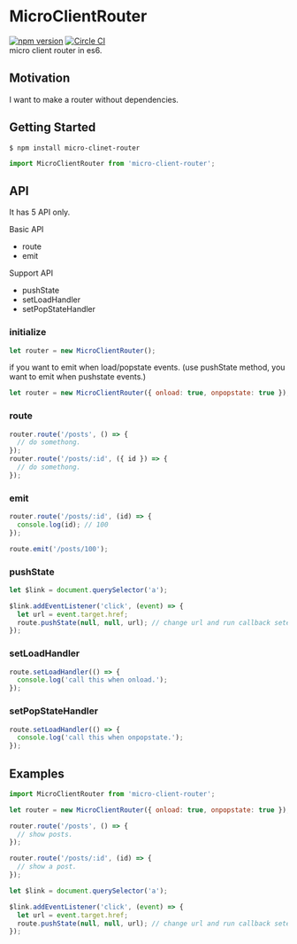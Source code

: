 # MicroClientRouter
[![npm version](https://badge.fury.io/js/micro-client-router.svg)](https://badge.fury.io/js/micro-client-router)
[![Circle CI](https://circleci.com/gh/khirayama/micro-client-router.svg?style=svg)](https://circleci.com/gh/khirayama/micro-client-router)  
micro client router in es6.

## Motivation
I want to make a router without dependencies.

## Getting Started

```
$ npm install micro-clinet-router
```

```javascript
import MicroClientRouter from 'micro-client-router';
```

## API
It has 5 API only.

Basic API
- route
- emit

Support API
- pushState
- setLoadHandler
- setPopStateHandler

### initialize

```javascript
let router = new MicroClientRouter();
```

if you want to emit when load/popstate events.
(use pushState method, you want to emit when pushstate events.)

```javascript
let router = new MicroClientRouter({ onload: true, onpopstate: true });
```

### route

```javascript
router.route('/posts', () => {
  // do somethong.
});
router.route('/posts/:id', ({ id }) => {
  // do somethong.
});
```

### emit

```javascript
router.route('/posts/:id', (id) => {
  console.log(id); // 100
});

route.emit('/posts/100');
```

### pushState

```javascript
let $link = document.querySelector('a');

$link.addEventListener('click', (event) => {
  let url = event.target.href;
  route.pushState(null, null, url); // change url and run callback seted by route.
});
```

### setLoadHandler

```javascript
route.setLoadHandler(() => {
  console.log('call this when onload.');
});
```

### setPopStateHandler

```javascript
route.setLoadHandler(() => {
  console.log('call this when onpopstate.');
});
```

## Examples

```javascript
import MicroClientRouter from 'micro-client-router';

let router = new MicroClientRouter({ onload: true, onpopstate: true });

router.route('/posts', () => {
  // show posts.
});

router.route('/posts/:id', (id) => {
  // show a post.
});

let $link = document.querySelector('a');

$link.addEventListener('click', (event) => {
  let url = event.target.href;
  route.pushState(null, null, url); // change url and run callback seted by route.
});
```
